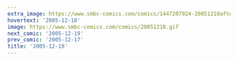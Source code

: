 ```yaml
---
extra_image: https://www.smbc-comics.com/comics/1447207924-20051218after.png
hovertext: '2005-12-18'
image: https://www.smbc-comics.com/comics/20051218.gif
next_comic: '2005-12-19'
prev_comic: '2005-12-17'
title: '2005-12-18'
---
```


